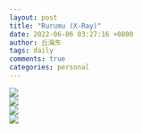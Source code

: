 ```yaml
---
layout: post
title: "Rurumu (X-Ray)"
date: 2022-06-06 03:27:16 +0800
author: 丘海东 
tags: daily
comments: true
categories: personal
---
```

![](https://ac2-o.namu.la/20210320/16689a5d9e992392465b6e1378a1e1c047e2c9dbdb5dc56f8c91dd1697836b30.png?type=orig)  
![](https://ac2-o.namu.la/20210320/96dbbd2bf704758b335c0a5b9345003d3f8f5f0f6ec5d7d609ddd7e92ec52635.png?type=orig)  
![](https://ac2-o.namu.la/20210320/eed6e6f81f0c9199116636032a1406bd6edb78767620e1adc407f052eb7372d1.png?type=orig)  
![](https://ac2-o.namu.la/20210320/02f7d96eae591f9a852df15232bf65752566955f11db576444aa40c21033644d.png?type=orig)  
